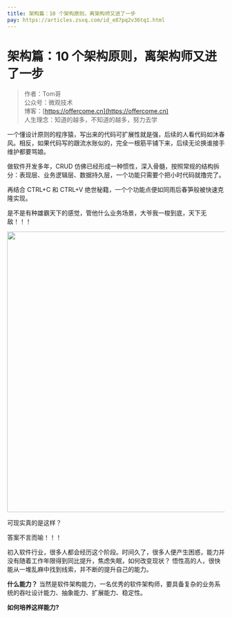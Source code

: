 ```yaml
---
title: 架构篇：10 个架构原则，离架构师又进了一步
pay: https://articles.zsxq.com/id_e87pq2v36tq1.html
---
```


#  架构篇：10 个架构原则，离架构师又进了一步


> 作者：Tom哥
> <br/>公众号：微观技术
> <br/> 博客：[https://offercome.cn](https://offercome.cn)
> <br/> 人生理念：知道的越多，不知道的越多，努力去学



一个懂设计原则的程序猿，写出来的代码可扩展性就是强，后续的人看代码如沐春风。相反，如果代码写的跟流水账似的，完全一根筋平铺下来，后续无论换谁接手维护都要骂娘。

做软件开发多年，CRUD 仿佛已经形成一种惯性，深入骨髓，按照常规的结构拆分：表现层、业务逻辑层、数据持久层，一个功能只需要个把小时代码就撸完了。

再结合 CTRL+C 和 CTRL+V 绝世秘籍，一个个功能点便如同雨后春笋般被快速克隆实现。

是不是有种雄霸天下的感觉，管他什么业务场景，大爷我一梭到底，天下无敌！！！


<div align="left">
    <img src="https://offercome.cn/images/pay/arch/4-1.png" width="650px">
</div>


可现实真的是这样？

答案不言而喻！！！

初入软件行业，很多人都会经历这个阶段。时间久了，很多人便产生困惑，能力并没有随着工作年限得到同比提升，焦虑失眠，如何改变现状？
悟性高的人，很快能从一堆乱麻中找到线索，并不断的提升自己的能力。

**什么能力？**
当然是软件架构能力，一名优秀的软件架构师，要具备复杂的业务系统的吞吐设计能力、抽象能力、扩展能力、稳定性。


**如何培养这样能力?**